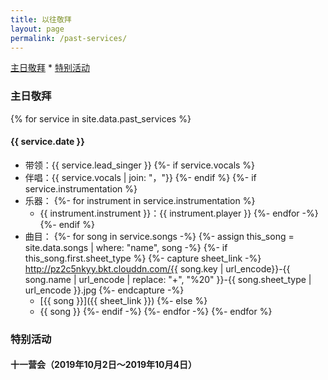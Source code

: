 ```yaml
---
title: 以往敬拜
layout: page
permalink: /past-services/
---
```


[主日敬拜](#主日敬拜) * [特别活动](#特别活动)


### 主日敬拜

{% for service in site.data.past_services %}

#### {{ service.date }}

+ 带领：{{ service.lead_singer }}
{%- if service.vocals %}
+ 伴唱：{{ service.vocals | join: "，"}}
{%- endif %}
{%- if service.instrumentation %}
+ 乐器：
{%- for instrument in service.instrumentation %}
    - {{ instrument.instrument }}：{{ instrument.player }}
{%- endfor -%}
{%- endif %}
+ 曲目：
{%- for song in service.songs -%}
{%- assign this_song = site.data.songs | where: "name", song -%}
{%- if this_song.first.sheet_type %}
    {%- capture sheet_link -%}
        http://pz2c5nkyy.bkt.clouddn.com/{{ song.key | url_encode}}-{{ song.name | url_encode | replace: "+", "%20" }}-{{ song.sheet_type | url_encode }}.jpg
    {%- endcapture -%}
    - [{{ song }}]({{ sheet_link }})
{%- else %}
    - {{ song }}
{%- endif -%}
{%- endfor -%}
{%- endfor %}

### 特别活动

#### 十一营会（2019年10月2日～2019年10月4日）
